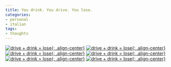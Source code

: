 ```yaml
---
title: You drink. You drive. You lose.
categories:
- personal
- italian
tags:
- thoughts
---
```

[![drive + drink = lose]({{site.url}}/images/2186622491_6dbccdc2d6_o.jpg){: .align-center}]({{site.url}}/images/2186622491_6dbccdc2d6_o.jpg "drive + drink = lose" )
[![drive + drink = lose]({{site.url}}/images/2186622971_f0cc915981_o.jpg){: .align-center}]({{site.url}}/images/2186622971_f0cc915981_o.jpg "drive + drink = lose" )
[![drive + drink = lose]({{site.url}}/images/2186624329_7efa00d1c0_o.jpg){: .align-center}]({{site.url}}/images/2186624329_7efa00d1c0_o.jpg "drive + drink = lose" )
[![drive + drink = lose]({{site.url}}/images/2186625289_9aee2aa711_o.jpg){: .align-center}]({{site.url}}/images/2186625289_9aee2aa711_o.jpg "drive + drink = lose" )
[![drive + drink = lose]({{site.url}}/images/2187408324_40ed9246c8_o.jpg){: .align-center}]({{site.url}}/images/2187408324_40ed9246c8_o.jpg "drive + drink = lose" )
[![drive + drink = lose]({{site.url}}/images/2187408814_0d10a718fc_o.jpg){: .align-center}]({{site.url}}/images/2187408814_0d10a718fc_o.jpg "drive + drink = lose" )

